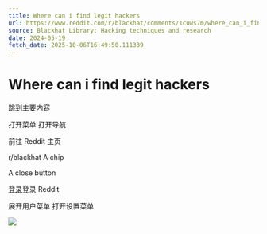```yaml
---
title: Where can i find legit hackers
url: https://www.reddit.com/r/blackhat/comments/1cuws7m/where_can_i_find_legit_hackers/
source: Blackhat Library: Hacking techniques and research
date: 2024-05-19
fetch_date: 2025-10-06T16:49:50.111339
---
```


# Where can i find legit hackers

[跳到主要内容](#main-content)

打开菜单
打开导航

前往 Reddit 主页

r/blackhat
A chip

A close button

[登录](https://www.reddit.com/login/)登录 Reddit

展开用户菜单
打开设置菜单

![](https://id.rlcdn.com/472486.gif)